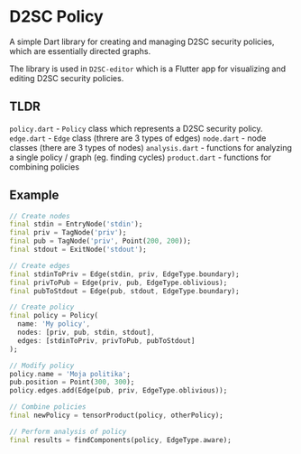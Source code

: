 # D2SC Policy

A simple Dart library for creating and managing D2SC security policies,
which are essentially directed graphs.

The library is used in `D2SC-editor` which is a Flutter app for visualizing and editing D2SC security policies.

## TLDR

`policy.dart` - `Policy` class which represents a D2SC security policy.
`edge.dart` - `Edge` class (threre are 3 types of edges)
`node.dart` - node classes (there are 3 types of nodes)
`analysis.dart` - functions for analyzing a single policy / graph (eg. finding cycles)
`product.dart` - functions for combining policies 


## Example

```dart
// Create nodes
final stdin = EntryNode('stdin');
final priv = TagNode('priv');
final pub = TagNode('priv', Point(200, 200));
final stdout = ExitNode('stdout');

// Create edges
final stdinToPriv = Edge(stdin, priv, EdgeType.boundary);
final privToPub = Edge(priv, pub, EdgeType.oblivious);
final pubToStdout = Edge(pub, stdout, EdgeType.boundary);

// Create policy
final policy = Policy(
  name: 'My policy', 
  nodes: [priv, pub, stdin, stdout],
  edges: [stdinToPriv, privToPub, pubToStdout]
);

// Modify policy
policy.name = 'Moja politika';
pub.position = Point(300, 300);
policy.edges.add(Edge(pub, priv, EdgeType.oblivious));

// Combine policies
final newPolicy = tensorProduct(policy, otherPolicy);

// Perform analysis of policy
final results = findComponents(policy, EdgeType.aware);
```